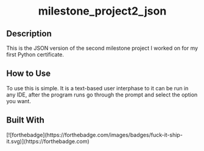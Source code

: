<h1 align="center">milestone_project2_json </h1>
<h2 align="left">Description </h2>
This is the JSON version of the second milestone project I worked on for my first Python certificate.
<h2 align="left">How to Use</h2>
To use this is simple. It is a text-based user interphase to it can be run in any IDE, after the program runs go through the prompt and select the option you want.
<h2 align="left">Built With</h2>
<p>
  [![forthebadge](https://forthebadge.com/images/badges/fuck-it-ship-it.svg)](https://forthebadge.com)
</p>
